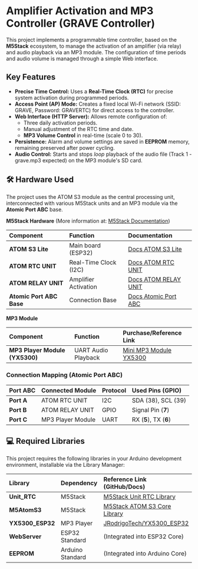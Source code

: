 # **Amplifier Activation and MP3 Controller** **(GRAVE Controller)**

This project implements a programmable time controller, based on the **M5Stack** ecosystem, to manage the activation of an amplifier (via relay) and audio playback via an MP3 module. The configuration of time periods and audio volume is managed through a simple Web interface.

## **Key Features**

* **Precise Time Control:** Uses a **Real-Time Clock (RTC)** for precise system activation during programmed periods.  
* **Access Point (AP) Mode:** Creates a fixed local Wi-Fi network (SSID: GRAVE, Password: GRAVERTC) for direct access to the controller.  
* **Web Interface (HTTP Server):** Allows remote configuration of:  
  * Three daily activation periods.  
  * Manual adjustment of the RTC time and date.  
  * **MP3 Volume Control** in real-time (scale 0 to 30).  
* **Persistence:** Alarm and volume settings are saved in **EEPROM** memory, remaining preserved after power cycling.  
* **Audio Control:** Starts and stops *loop* playback of the audio file (Track 1 \- grave.mp3 expected) on the MP3 module's SD card.

## **🛠️ Hardware Used**

The project uses the ATOM S3 module as the central processing unit, interconnected with various M5Stack units and an MP3 module via the **Atomic Port ABC** base.

**M5Stack Hardware** (More information at: [M5Stack Documentation](https://m5stack.com/))

| Component | Function | Documentation |
| :---- | :---- | :---- |
| **ATOM S3 Lite** | Main board (ESP32) | [Docs ATOM S3 Lite](https://docs.m5stack.com/en/core/AtomS3%20Lite) |
| **ATOM RTC UNIT** | Real-Time Clock (I2C) | [Docs ATOM RTC UNIT](https://docs.m5stack.com/en/unit/UNIT%20RTC) |
| **ATOM RELAY UNIT** | Amplifier Activation | [Docs ATOM RELAY UNIT](https://docs.m5stack.com/en/unit/relay) |
| **Atomic Port ABC Base** | Connection Base | [Docs Atomic Port ABC](https://www.google.com/search?q=https://docs.m5stack.com/en/atom/AtomPortABC) |

**MP3 Module**

| Component | Function | Purchase/Reference Link |
| :---- | :---- | :---- |
| **MP3 Player Module (YX5300)** | UART Audio Playback | [Mini MP3 Module YX5300](https://www.tinytronics.nl/en/audio/audio-sources/mini-mp3-module-yx5300-with-audio-jack) |

### **Connection Mapping (Atomic Port ABC)**

| Port ABC | Connected Module | Protocol | Used Pins (GPIO) |
| :---- | :---- | :---- | :---- |
| **Port A** | ATOM RTC UNIT | I2C | SDA (38), SCL (39) |
| **Port B** | ATOM RELAY UNIT | GPIO | Signal Pin (**7**) |
| **Port C** | MP3 Player Module | UART | RX (**5**), TX (**6**) |

## **💻 Required Libraries**

This project requires the following libraries in your Arduino development environment, installable via the Library Manager:

| Library | Dependency | Reference Link (GitHub/Docs) |
| :---- | :---- | :---- |
| **Unit\_RTC** | M5Stack | [M5Stack Unit RTC Library](https://docs.m5stack.com/en/unit/UNIT%20RTC) |
| **M5AtomS3** | M5Stack | [M5Stack ATOM S3 Core Library](https://docs.m5stack.com/en/core/AtomS3%20Lite) |
| **YX5300\_ESP32** | MP3 Player | [JRodrigoTech/YX5300\_ESP32](https://www.google.com/search?q=https://github.com/JRodrigoTech/YX5300_ESP32) |
| **WebServer** | ESP32 Standard | (Integrated into ESP32 Core) |
| **EEPROM** | Arduino Standard | (Integrated into Arduino Core) |

